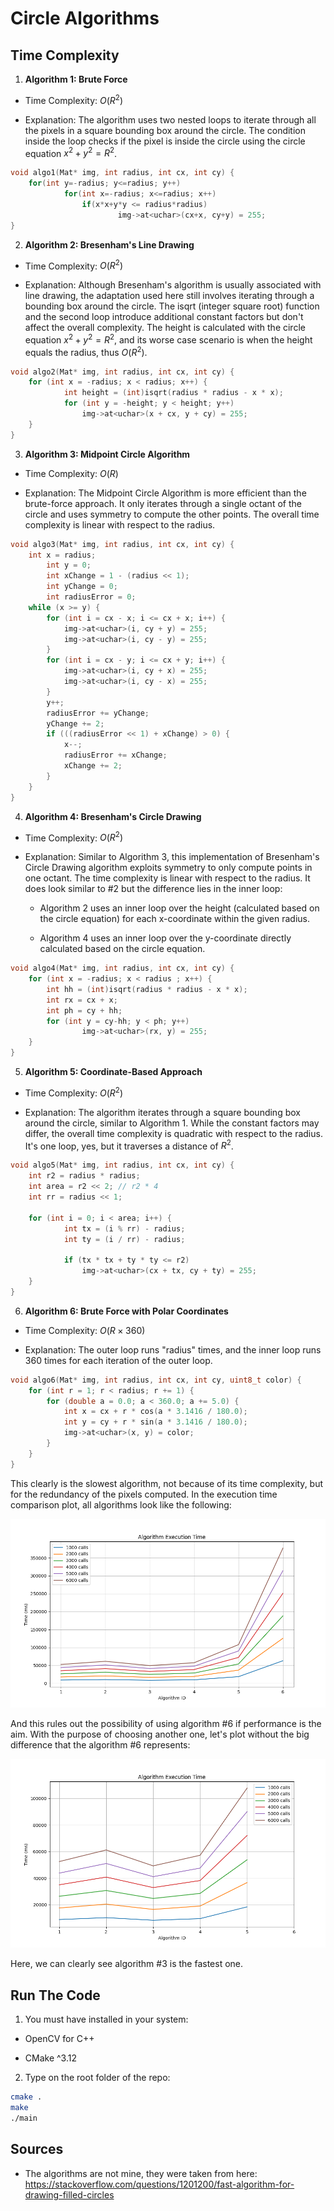 # Circle Algorithms

## Time Complexity

1. **Algorithm 1: Brute Force**

- Time Complexity: $O(R^2)$

- Explanation: The algorithm uses two nested loops to iterate through all the pixels in a square bounding box around the circle. The condition inside the loop checks if the pixel is inside the circle using the circle equation $x^2 + y^2 = R^2$.

```c++
void algo1(Mat* img, int radius, int cx, int cy) {
	for(int y=-radius; y<=radius; y++)
    		for(int x=-radius; x<=radius; x++)
        		if(x*x+y*y <= radius*radius)
            			img->at<uchar>(cx+x, cy+y) = 255;
}
```

2. **Algorithm 2: Bresenham's Line Drawing**

- Time Complexity: $O(R^2)$

- Explanation: Although Bresenham's algorithm is usually associated with line drawing, the adaptation used here still involves iterating through a bounding box around the circle. The isqrt (integer square root) function and the second loop introduce additional constant factors but don't affect the overall complexity. The height is calculated with the circle equation $x^2 + y^2 = R^2$, and its worse case scenario is when the height equals the radius, thus $O(R^2)$.

```c++
void algo2(Mat* img, int radius, int cx, int cy) {
	for (int x = -radius; x < radius; x++) {
    		int height = (int)isqrt(radius * radius - x * x);
    		for (int y = -height; y < height; y++)
        		img->at<uchar>(x + cx, y + cy) = 255;
	}
}
```

3. **Algorithm 3: Midpoint Circle Algorithm**

- Time Complexity: $O(R)$

- Explanation: The Midpoint Circle Algorithm is more efficient than the brute-force approach. It only iterates through a single octant of the circle and uses symmetry to compute the other points. The overall time complexity is linear with respect to the radius. 

```c++
void algo3(Mat* img, int radius, int cx, int cy) {
	int x = radius;
    	int y = 0;
    	int xChange = 1 - (radius << 1);
    	int yChange = 0;
    	int radiusError = 0;
	while (x >= y) {
		for (int i = cx - x; i <= cx + x; i++) {
		    img->at<uchar>(i, cy + y) = 255;
		    img->at<uchar>(i, cy - y) = 255;
		}
		for (int i = cx - y; i <= cx + y; i++) {
		    img->at<uchar>(i, cy + x) = 255;
		    img->at<uchar>(i, cy - x) = 255;
		}
		y++;
		radiusError += yChange;
		yChange += 2;
		if (((radiusError << 1) + xChange) > 0)	{
		    x--;
		    radiusError += xChange;
		    xChange += 2;
		}
	}
}
```

4. **Algorithm 4: Bresenham's Circle Drawing**

- Time Complexity: $O(R^2)$

- Explanation: Similar to Algorithm 3, this implementation of Bresenham's Circle Drawing algorithm exploits symmetry to only compute points in one octant. The time complexity is linear with respect to the radius. It does look similar to #2 but the difference lies in the inner loop:

	- Algorithm 2 uses an inner loop over the height (calculated based on the circle equation) for each x-coordinate within the given radius.

	- Algorithm 4 uses an inner loop over the y-coordinate directly calculated based on the circle equation.

```c++
void algo4(Mat* img, int radius, int cx, int cy) {
	for (int x = -radius; x < radius ; x++) {
		int hh = (int)isqrt(radius * radius - x * x);
		int rx = cx + x;
		int ph = cy + hh;
		for (int y = cy-hh; y < ph; y++)
        		img->at<uchar>(rx, y) = 255;
	}
}
```

5. **Algorithm 5: Coordinate-Based Approach**

- Time Complexity: $O(R^2)$

- Explanation: The algorithm iterates through a square bounding box around the circle, similar to Algorithm 1. While the constant factors may differ, the overall time complexity is quadratic with respect to the radius. It's one loop, yes, but it traverses a distance of $R^2$.

```c++
void algo5(Mat* img, int radius, int cx, int cy) {
	int r2 = radius * radius;
	int area = r2 << 2; // r2 * 4
	int rr = radius << 1;

	for (int i = 0; i < area; i++) {
    		int tx = (i % rr) - radius;
    		int ty = (i / rr) - radius;

    		if (tx * tx + ty * ty <= r2)
        		img->at<uchar>(cx + tx, cy + ty) = 255;
	}
}
```

6. **Algorithm 6: Brute Force with Polar Coordinates**

- Time Complexity: $O(R \times 360)$

- Explanation: The outer loop runs "radius" times, and the inner loop runs 360 times for each iteration of the outer loop.

```c++
void algo6(Mat* img, int radius, int cx, int cy, uint8_t color) {
	for (int r = 1; r < radius; r += 1) {
		for (double a = 0.0; a < 360.0; a += 5.0) {
			int x = cx + r * cos(a * 3.1416 / 180.0);
			int y = cy + r * sin(a * 3.1416 / 180.0);
			img->at<uchar>(x, y) = color;
		}
	}
}
```

This clearly is the slowest algorithm, not because of its time complexity, but for the redundancy of the pixels computed. In the execution time comparison plot, all algorithms look like the following:

![img](./src/plot.png)

And this rules out the possibility of using algorithm #6 if performance is the aim. With the purpose of choosing another one, let's plot without the big difference that the algorithm #6 represents:

![img](./src/plot2.png)

Here, we can clearly see algorithm #3 is the fastest one.

## Run The Code

1. You must have installed in your system:

- OpenCV for C++

- CMake ^3.12

2. Type on the root folder of the repo:

```bash
cmake .
make
./main
```

## Sources

- The algorithms are not mine, they were taken from here: https://stackoverflow.com/questions/1201200/fast-algorithm-for-drawing-filled-circles
